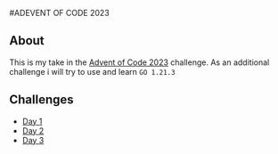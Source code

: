 #ADEVENT OF CODE 2023

## About
This is my take in the [Advent of Code 2023](https://adventofcode.com/2023) challenge.
As an additional challenge i will try to use and learn `GO 1.21.3`

## Challenges
* [Day 1](https://github.com/deathvulture/adventofcode2023/tree/main/D1)
* [Day 2](https://github.com/deathvulture/adventofcode2023/tree/main/D2)
* [Day 3](https://github.com/deathvulture/adventofcode2023/tree/main/D3)
